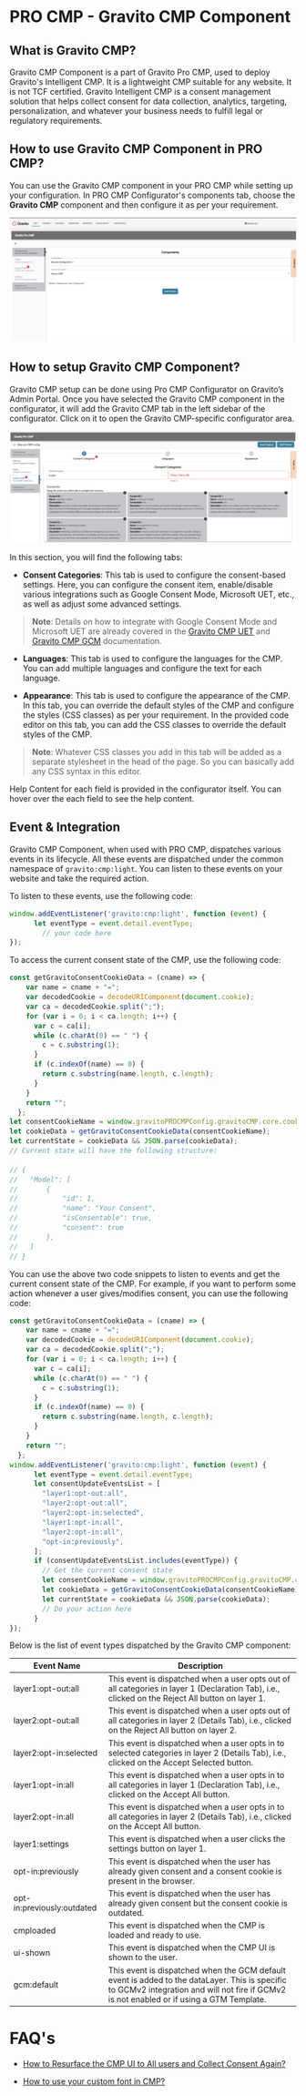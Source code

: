 
# PRO CMP - Gravito CMP Component

## What is Gravito CMP?
Gravito CMP Component is a part of Gravito Pro CMP, used to deploy Gravito's Intelligent CMP. It is a lightweight CMP suitable for any website. It is not TCF certified. Gravito Intelligent CMP is a consent management solution that helps collect consent for data collection, analytics, targeting, personalization, and whatever your business needs to fulfill legal or regulatory requirements.

## How to use Gravito CMP Component in PRO CMP?
You can use the Gravito CMP component in your PRO CMP while setting up your configuration. In PRO CMP Configurator's components tab, choose the **Gravito CMP** component and then configure it as per your requirement.

![](../../img/configurator_setup.png)

## How to setup Gravito CMP Component?
Gravito CMP setup can be done using Pro CMP Configurator on Gravito’s Admin Portal.
Once you have selected the Gravito CMP component in the configurator, it will add the Gravito CMP tab in the left sidebar of the configurator. Click on it to open the Gravito CMP-specific configurator area.

![](../../img/gravito_cmp_tab.png)

In this section, you will find the following tabs:

- **Consent Categories**: This tab is used to configure the consent-based settings. Here, you can configure the consent item, enable/disable various integrations such as Google Consent Mode, Microsoft UET, etc., as well as adjust some advanced settings.
> **Note**: Details on how to integrate with Google Consent Mode and Microsoft UET are already covered in the [Gravito CMP UET](./Gravito_cmp_uet.md) and [Gravito CMP GCM](./Gravito_cmp_gcmv2.md) documentation.

- **Languages**: This tab is used to configure the languages for the CMP. You can add multiple languages and configure the text for each language.

- **Appearance**: This tab is used to configure the appearance of the CMP. In this tab, you can override the default styles of the CMP and configure the styles (CSS classes) as per your requirement.
In the provided code editor on this tab, you can add the CSS classes to override the default styles of the CMP.
> **Note**: Whatever CSS classes you add in this tab will be added as a separate stylesheet in the head of the page. So you can basically add any CSS syntax in this editor.

Help Content for each field is provided in the configurator itself. You can hover over the each field to see the help content.

## Event & Integration

Gravito CMP Component, when used with PRO CMP, dispatches various events in its lifecycle. All these events are dispatched under the common namespace of `gravito:cmp:light`. You can listen to these events on your website and take the required action.

To listen to these events, use the following code:
```javascript
window.addEventListener('gravito:cmp:light', function (event) {
      let eventType = event.detail.eventType;
        // your code here
});
``` 
To access the current consent state of the CMP, use the following code:
```javascript
const getGravitoConsentCookieData = (cname) => {
    var name = cname + "=";
    var decodedCookie = decodeURIComponent(document.cookie);
    var ca = decodedCookie.split(";");
    for (var i = 0; i < ca.length; i++) {
      var c = ca[i];
      while (c.charAt(0) == " ") {
        c = c.substring(1);
      }
      if (c.indexOf(name) == 0) {
        return c.substring(name.length, c.length);
      }
    }
    return "";
  };
let consentCookieName = window.gravitoPROCMPConfig.gravitoCMP.core.cookieName;
let cookieData = getGravitoConsentCookieData(consentCookieName);
let currentState = cookieData && JSON.parse(cookieData);
// Current state will have the following structure:

// {
//   "Model": [
//       {
//           "id": 1,
//           "name": "Your Consent",
//           "isConsentable": true,
//           "consent": true
//       },
//   ]
// }
```

You can use the above two code snippets to listen to events and get the current consent state of the CMP. 
For example, if you want to perform some action whenever a user gives/modifies consent, you can use the following code:
```javascript
const getGravitoConsentCookieData = (cname) => {
    var name = cname + "=";
    var decodedCookie = decodeURIComponent(document.cookie);
    var ca = decodedCookie.split(";");
    for (var i = 0; i < ca.length; i++) {
      var c = ca[i];
      while (c.charAt(0) == " ") {
        c = c.substring(1);
      }
      if (c.indexOf(name) == 0) {
        return c.substring(name.length, c.length);
      }
    }
    return "";
  };
window.addEventListener('gravito:cmp:light', function (event) {
      let eventType = event.detail.eventType;
      let consentUpdateEventsList = [
        "layer1:opt-out:all",
        "layer2:opt-out:all",
        "layer2:opt-in:selected",
        "layer1:opt-in:all",
        "layer2:opt-in:all",
        "opt-in:previously",
      ];
      if (consentUpdateEventsList.includes(eventType)) {
        // Get the current consent state
        let consentCookieName = window.gravitoPROCMPConfig.gravitoCMP.core.cookieName;
        let cookieData = getGravitoConsentCookieData(consentCookieName);
        let currentState = cookieData && JSON.parse(cookieData);
        // Do your action here
      }
});
```

Below is the list of event types  dispatched by the Gravito CMP component:

| Event Name | Description |
|------------|-------------|
| layer1:opt-out:all | This event is dispatched when a user opts out of all categories in layer 1 (Declaration Tab), i.e., clicked on the Reject All button on layer 1. |
| layer2:opt-out:all | This event is dispatched when a user opts out of all categories in layer 2 (Details Tab), i.e., clicked on the Reject All button on layer 2. |
| layer2:opt-in:selected | This event is dispatched when a user opts in to selected categories in layer 2 (Details Tab), i.e., clicked on the Accept Selected button. |
| layer1:opt-in:all | This event is dispatched when a user opts in to all categories in layer 1 (Declaration Tab), i.e., clicked on the Accept All button. |
| layer2:opt-in:all | This event is dispatched when a user opts in to all categories in layer 2 (Details Tab), i.e., clicked on the Accept All button. |
| layer1:settings | This event is dispatched when a user clicks the settings button on layer 1. |
| opt-in:previously | This event is dispatched when the user has already given consent and a consent cookie is present in the browser. |
| opt-in:previously:outdated | This event is dispatched when the user has already given consent but the consent cookie is outdated. |
| cmploaded | This event is dispatched when the CMP is loaded and ready to use. |
| ui-shown | This event is dispatched when the CMP UI is shown to the user. |
| gcm:default | This event is dispatched when the GCM default event is added to the dataLayer. This is specific to GCMv2 integration and will not fire if GCMv2 is not enabled or if using a GTM Template. |

# FAQ's

- [How to Resurface the CMP UI to All users and Collect Consent Again?](../../FAQ/How_to_resurface_ProCMP.md)

- [How to use your custom font in CMP?](../../FAQ/How_to_addCustomFonts.md)

